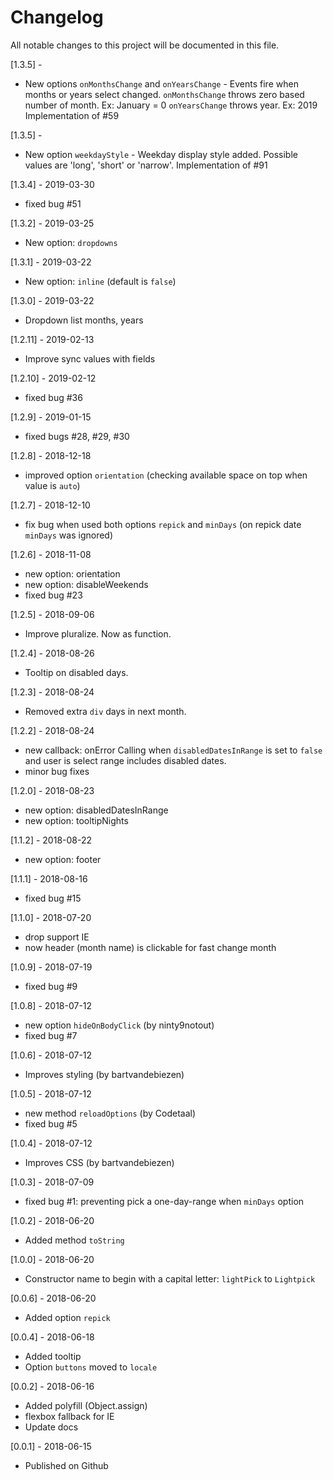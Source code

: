 # Changelog
All notable changes to this project will be documented in this file.

[1.3.5] - 
* New options `onMonthsChange` and `onYearsChange` - Events fire when months or years select changed.
    `onMonthsChange` throws zero based number of month. Ex: January = 0
    `onYearsChange` throws year. Ex: 2019
    Implementation of #59

[1.3.5] - 
* New option `weekdayStyle` - Weekday display style added.
    Possible values are 'long', 'short' or 'narrow'.
    Implementation of #91

[1.3.4] - 2019-03-30
* fixed bug #51

[1.3.2] - 2019-03-25
* New option: `dropdowns` 

[1.3.1] - 2019-03-22
* New option: `inline` (default is `false`)

[1.3.0] - 2019-03-22
* Dropdown list months, years

[1.2.11] - 2019-02-13
* Improve sync values with fields

[1.2.10] - 2019-02-12
* fixed bug #36 

[1.2.9] - 2019-01-15
* fixed bugs #28, #29, #30

[1.2.8] - 2018-12-18
* improved option `orientation` (checking available space on top when value is `auto`)

[1.2.7] - 2018-12-10
* fix bug when used both options `repick` and `minDays` (on repick date `minDays` was ignored)

[1.2.6] - 2018-11-08
* new option: orientation
* new option: disableWeekends
* fixed bug #23

[1.2.5] - 2018-09-06
* Improve pluralize. Now as function.

[1.2.4] - 2018-08-26
* Tooltip on disabled days.

[1.2.3] - 2018-08-24
* Removed extra `div` days in next month.

[1.2.2] - 2018-08-24
* new callback: onError
  Calling when `disabledDatesInRange` is set to `false` and user is select range includes disabled dates.
* minor bug fixes

[1.2.0] - 2018-08-23
* new option: disabledDatesInRange
* new option: tooltipNights

[1.1.2] - 2018-08-22
* new option: footer

[1.1.1] - 2018-08-16
* fixed bug #15

[1.1.0] - 2018-07-20
* drop support IE
* now header (month name) is clickable for fast change month

[1.0.9] - 2018-07-19
* fixed bug #9

[1.0.8] - 2018-07-12
* new option `hideOnBodyClick` (by ninty9notout)
* fixed bug #7

[1.0.6] - 2018-07-12
* Improves styling (by bartvandebiezen)

[1.0.5] - 2018-07-12
* new method `reloadOptions` (by Codetaal)
* fixed bug #5

[1.0.4] - 2018-07-12
* Improves CSS (by bartvandebiezen)

[1.0.3] - 2018-07-09
* fixed bug #1: preventing pick a one-day-range when `minDays` option

[1.0.2] - 2018-06-20
* Added method `toString`

[1.0.0] - 2018-06-20
* Constructor name to begin with a capital letter: `lightPick` to `Lightpick`

[0.0.6] - 2018-06-20
* Added option `repick` 

[0.0.4] - 2018-06-18
* Added tooltip
* Option `buttons` moved to `locale`

[0.0.2] - 2018-06-16
* Added polyfill (Object.assign)
* flexbox fallback for IE
* Update docs

[0.0.1] - 2018-06-15
* Published on Github
